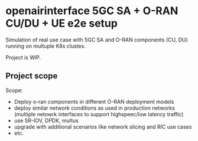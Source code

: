 # openairinterface 5GC SA + O-RAN CU/DU + UE e2e setup

Simulation of real use case with 5GC SA and O-RAN components (CU, DU) running on multuple K8s clustes.

Project is WIP.

## Project scope
Scope:
*   Deploy o-ran components in different O-RAN deployment models
*   deploy similar network conditions as used in production networks (multiple netowrk interfaces to support highspeec/low latency traffic)
*   use SR-IOV, DPDK, multus
*   upgrade with additional scenarios like network slicing and RIC use cases
*   etc.

